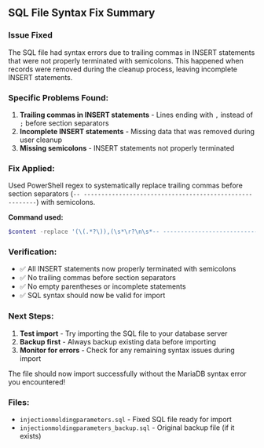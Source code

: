 ## SQL File Syntax Fix Summary

### Issue Fixed
The SQL file had syntax errors due to trailing commas in INSERT statements that were not properly terminated with semicolons. This happened when records were removed during the cleanup process, leaving incomplete INSERT statements.

### Specific Problems Found:
1. **Trailing commas in INSERT statements** - Lines ending with `,` instead of `;` before section separators
2. **Incomplete INSERT statements** - Missing data that was removed during user cleanup
3. **Missing semicolons** - INSERT statements not properly terminated

### Fix Applied:
Used PowerShell regex to systematically replace trailing commas before section separators (`-- --------------------------------------------------------`) with semicolons.

**Command used:**
```powershell
$content -replace '(\(.*?\)),(\s*\r?\n\s*-- --------------------------------------------------------)', '$1;$2'
```

### Verification:
- ✅ All INSERT statements now properly terminated with semicolons
- ✅ No trailing commas before section separators  
- ✅ No empty parentheses or incomplete statements
- ✅ SQL syntax should now be valid for import

### Next Steps:
1. **Test import** - Try importing the SQL file to your database server
2. **Backup first** - Always backup existing data before importing
3. **Monitor for errors** - Check for any remaining syntax issues during import

The file should now import successfully without the MariaDB syntax error you encountered!

### Files:
- `injectionmoldingparameters.sql` - Fixed SQL file ready for import
- `injectionmoldingparameters_backup.sql` - Original backup file (if it exists)
